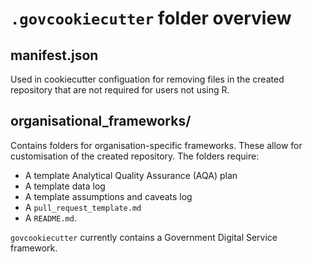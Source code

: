 # `.govcookiecutter` folder overview

## manifest.json

Used in cookiecutter configuation for removing files in the created repository that are not required
for users not using R.

## organisational_frameworks/

Contains folders for organisation-specific frameworks. These allow for customisation of the created repository.
The folders require:

- A template Analytical Quality Assurance (AQA) plan
- A template data log
- A template assumptions and caveats log
- A `pull_request_template.md`
- A `README.md`.

`govcookiecutter` currently contains a Government Digital Service framework.
